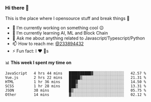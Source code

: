 ### Hi there 👋

<!--
**a233894432/a233894432** is a ✨ _special_ ✨ repository because its `README.md` (this file) appears on your GitHub profile.

Here are some ideas to get you started:

- 🔭 I’m currently working on ...
- 🌱 I’m currently learning ...
- 👯 I’m looking to collaborate on ...
- 🤔 I’m looking for help with ...
- 💬 Ask me about ...
- 📫 How to reach me: ...
- 😄 Pronouns: ...
- ⚡ Fun fact: ...
-->
 
 
This is the place where I opensource stuff and break things :rofl:

- 🔭 I’m currently working on something cool :wink:
- 🌱 I’m currently learning AI, ML and Block Chain
- 💬 Ask me about anything related to Javascript/Typescript/Python
- 📫 How to reach me: [@233894432](https://twitter.com/233894432)
- ⚡ Fun fact: I :heart: :dog:s

📊 **This week I spent my time on**
<!--START_SECTION:waka-->

```text
JavaScript   4 hrs 44 mins   ██████████▓░░░░░░░░░░░░░░   42.57 %
Vue.js       2 hrs 22 mins   █████▒░░░░░░░░░░░░░░░░░░░   21.31 %
HTML         1 hr 36 mins    ███▓░░░░░░░░░░░░░░░░░░░░░   14.50 %
SCSS         1 hr 28 mins    ███▒░░░░░░░░░░░░░░░░░░░░░   13.31 %
JSON         38 mins         █▒░░░░░░░░░░░░░░░░░░░░░░░   05.75 %
Other        14 mins         ▓░░░░░░░░░░░░░░░░░░░░░░░░   02.12 %
```

<!--END_SECTION:waka-->
